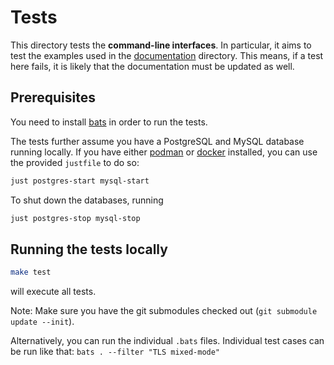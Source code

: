 # Tests

This directory tests the **command-line interfaces**.
In particular, it aims to test the examples used in the [documentation](../docs) directory.
This means, if a test here fails, it is likely that the documentation must be updated as well.

## Prerequisites

You need to install [bats](https://github.com/bats-core/bats) in order to run the tests.

The tests further assume you have a PostgreSQL and MySQL database running locally.
If you have either [podman](https://podman.io/) or [docker](https://www.docker.com/) installed, you can use the provided
`justfile` to do so:

```bash
just postgres-start mysql-start
```

To shut down the databases, running

```bash
just postgres-stop mysql-stop
```

## Running the tests locally

```bash
make test
```

will execute all tests.

Note: Make sure you have the git submodules checked out (`git submodule update --init`).

Alternatively, you can run the individual `.bats` files.
Individual test cases can be run like that: `bats . --filter "TLS mixed-mode"`
